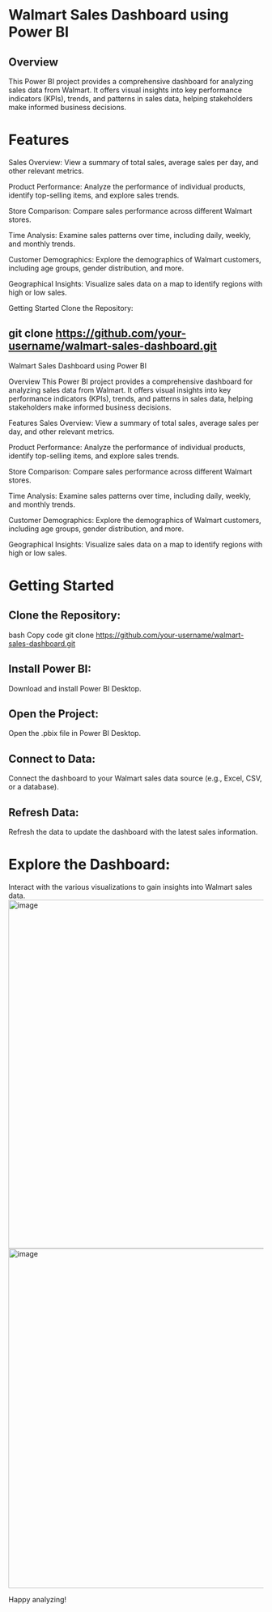 # Walmart Sales Dashboard using Power BI

## Overview
This Power BI project provides a comprehensive dashboard for analyzing sales data from Walmart. It offers visual insights into key performance indicators (KPIs), trends, and patterns in sales data, helping stakeholders make informed business decisions.

# Features
Sales Overview: View a summary of total sales, average sales per day, and other relevant metrics.

Product Performance: Analyze the performance of individual products, identify top-selling items, and explore sales trends.

Store Comparison: Compare sales performance across different Walmart stores.

Time Analysis: Examine sales patterns over time, including daily, weekly, and monthly trends.

Customer Demographics: Explore the demographics of Walmart customers, including age groups, gender distribution, and more.

Geographical Insights: Visualize sales data on a map to identify regions with high or low sales.

Getting Started
Clone the Repository:
## git clone https://github.com/your-username/walmart-sales-dashboard.git

Walmart Sales Dashboard using Power BI

Overview
This Power BI project provides a comprehensive dashboard for analyzing sales data from Walmart. It offers visual insights into key performance indicators (KPIs), trends, and patterns in sales data, helping stakeholders make informed business decisions.

Features
Sales Overview: View a summary of total sales, average sales per day, and other relevant metrics.

Product Performance: Analyze the performance of individual products, identify top-selling items, and explore sales trends.

Store Comparison: Compare sales performance across different Walmart stores.

Time Analysis: Examine sales patterns over time, including daily, weekly, and monthly trends.

Customer Demographics: Explore the demographics of Walmart customers, including age groups, gender distribution, and more.

Geographical Insights: Visualize sales data on a map to identify regions with high or low sales.

# Getting Started
## Clone the Repository:

bash
Copy code
git clone https://github.com/your-username/walmart-sales-dashboard.git
## Install Power BI:
Download and install Power BI Desktop.

## Open the Project:
Open the .pbix file in Power BI Desktop.

## Connect to Data:
Connect the dashboard to your Walmart sales data source (e.g., Excel, CSV, or a database).

## Refresh Data:
Refresh the data to update the dashboard with the latest sales information.

# Explore the Dashboard:
Interact with the various visualizations to gain insights into Walmart sales data.
<img width="689" alt="image" src="https://github.com/amanXmalik/walmart-sales-daashboard/assets/132246284/b66fc47c-a6c3-48e7-a9f3-0d7d849f210a">
<img width="671" alt="image" src="https://github.com/amanXmalik/walmart-sales-daashboard/assets/132246284/e769f126-1cc8-443b-84ce-94466991e624">




Happy analyzing!
